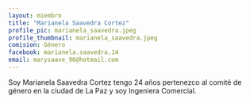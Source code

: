 ```yaml
---
layout: miembro
title: "Marianela Saavedra Cortez"
profile_pic: marianela_saavedra.jpeg
profile_thumbnail: marianela_saavedra.jpeg
comision: Género
facebook: marianela.saavedra.14
email: marysaave_96@hotmail.com
---
```


Soy Marianela Saavedra Cortez tengo 24 años pertenezco al comité de género en la ciudad de La Paz y soy Ingeniera Comercial.
